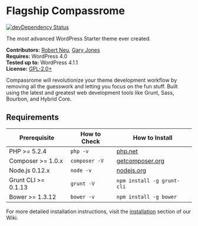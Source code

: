 # Flagship Compassrome

[![devDependency Status](https://david-dm.org/FlagshipWP/compassrome/dev-status.svg)](https://david-dm.org/FlagshipWP/compassrome#info=devDependencies)

The most advanced WordPress Starter theme ever created.

__Contributors:__ [Robert Neu](https://github.com/robneu), [Gary Jones](https://github.com/GaryJones)  
__Requires:__ WordPress 4.0  
__Tested up to:__ WordPress 4.1.1  
__License:__ [GPL-2.0+](http://www.gnu.org/licenses/gpl-2.0.html)  

Compassrome will revolutionize your theme development workflow by removing all the guesswork and letting you focus on the fun stuff. Built using the latest and greatest web development tools like Grunt, Sass, Bourbon, and Hybrid Core.

## Requirements

| Prerequisite        | How to Check  | How to Install
| ------------------- | ------------- | ------------- |
| PHP >= 5.2.4        | `php -v`      | [php.net](http://php.net/manual/en/install.php) |
| Composer >= 1.0.x   | `composer -V` | [getcomposer.org](https://getcomposer.org/download/) |
| Node.js 0.12.x      | `node -v`     | [nodejs.org](http://nodejs.org/) |
| Grunt CLI >= 0.1.13 | `grunt -V`    | `npm install -g grunt-cli` |
| Bower >= 1.3.12     | `bower -v`    | `npm install -g bower` |

For more detailed installation instructions, visit the [installation](https://github.com/FlagshipWP/compassrome/wiki/Installing-Compassrome) section of our Wiki.

